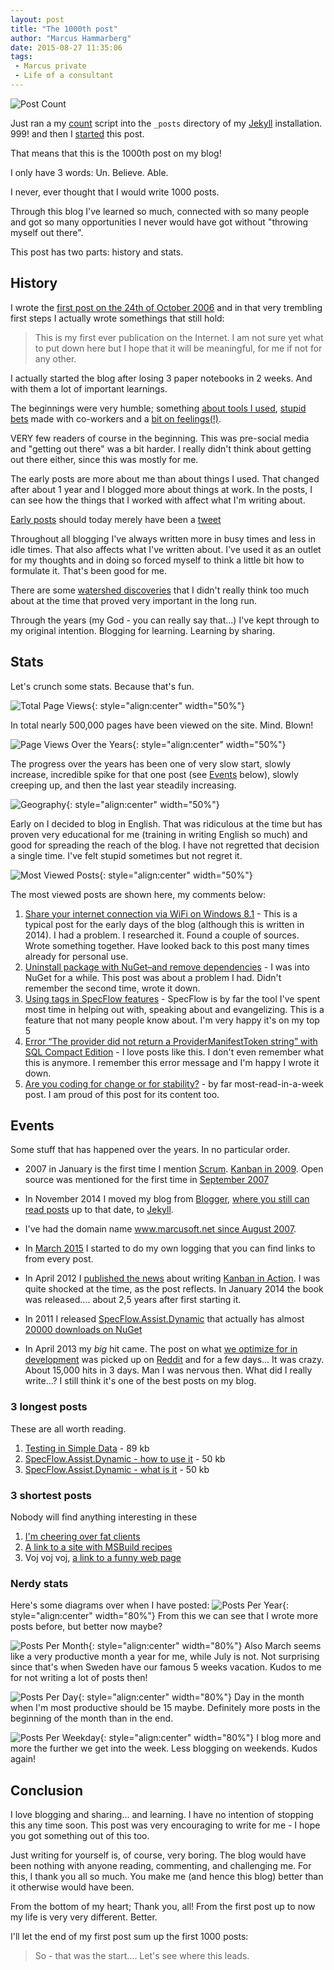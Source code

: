 ```yaml
---
layout: post
title: "The 1000th post"
author: "Marcus Hammarberg"
date: 2015-08-27 11:35:06
tags:
 - Marcus private
 - Life of a consultant
---
```


![Post Count](/img/postcount.png)

Just ran a my [count](/2015/06/make-a-command-to-count-my-files.html) script into the `_posts` directory of my [Jekyll](http://jekyllrb.com/) installation. 999! and then I [started](/2014/12/my-post-scaffolder-for-jekyll.html) this post.

That means that this is the 1000th post on my blog!

I only have 3 words: Un. Believe. Able.

I never, ever thought that I would write 1000 posts.

Through this blog I've learned so much, connected with so many people and got so many opportunities I never would have got without "throwing myself out there".

This post has two parts: history and stats.

<!-- excerpt-end -->

## History

I wrote the [first post on the 24th of October 2006](/2006/10/marcus-on-net.html) and in that very trembling first steps I actually wrote somethings that still hold:

> This is my first ever publication on the Internet.
> I am not sure yet what to put down here but I hope that it will be meaningful, for me if not for any other.

I actually started the blog after losing 3 paper notebooks in 2 weeks. And with them a lot of important learnings.

The beginnings were very humble; something [about tools I used](/2006/10/get-more-use-from-ncover.html), [stupid bets](/2006/10/eating-my-mobile-and-nanbread.html) made with co-workers and a [bit on feelings(!)](/2006/10/applause.html).

VERY few readers of course in the beginning. This was pre-social media and "getting out there" was a bit harder. I really didn't think about getting out there either, since this was mostly for me.

The early posts are more about me than about things I used. That changed after about 1 year and I blogged more about things at work. In the posts, I can see how the things that I worked with affect what I'm writing about.

[Early posts](/2007/05/big-ad.html) should today merely have been a [tweet](http://twitter.com/marcusoftnet)

Throughout all blogging I've always written more in busy times and less in idle times. That also affects what I've written about. I've used it as an outlet for my thoughts and in doing so forced myself to think a little bit how to formulate it. That's been good for me.

There are some [watershed discoveries](/2007/04/tdd-how-is-it-done.html) that I didn't really think too much about at the time that proved very important in the long run.

Through the years (my God - you can really say that...) I've kept through to my original intention. Blogging for learning. Learning by sharing.

## Stats

Let's crunch some stats. Because that's fun.

![Total Page Views](/img/pageviewstotal.png){: style="align:center" width="50%"}

In total nearly 500,000 pages have been viewed on the site. Mind. Blown!

![Page Views Over the Years](/img/pageviewsOverTheYears.png){: style="align:center" width="50%"}

The progress over the years has been one of very slow start, slowly increase, incredible spike for that one post (see [Events](#events) below), slowly creeping up, and then the last year steadily increasing.

![Geography](/img/geography.png){: style="align:center" width="50%"}

Early on I decided to blog in English. That was ridiculous at the time but has proven very educational for me (training in writing English so much) and good for spreading the reach of the blog. I have not regretted that decision a single time. I've felt stupid sometimes but not regret it.

![Most Viewed Posts](/img/mostViewedPosts.png){: style="align:center" width="50%"}

The most viewed posts are shown here, my comments below:

1. [Share your internet connection via WiFi on Windows 8.1](/2014/01/share-your-internet-connection-via-wifi.html) - This is a typical post for the early days of the blog (although this is written in 2014). I had a problem. I researched it. Found a couple of sources. Wrote something together. Have looked back to this post many times already for personal use.
1. [Uninstall package with NuGet–and remove dependencies](/2014/01/share-your-internet-connection-via-wifi.html) - I was into NuGet for a while. This post was about a problem I had. Didn't remember the second time, wrote it down.
1. [Using tags in SpecFlow features](/2010/12/using-tags-in-specflow-features.html) - SpecFlow is by far the tool I've spent most time in helping out with, speaking about and evangelizing. This is a feature that not many people know about. I'm very happy it's on my top 5
1. [Error “The provider did not return a ProviderManifestToken string” with SQL Compact Edition](/2011/02/error-provider-did-not-return.html) - I love posts like this. I don't even remember what this is anymore. I remember this error message and I'm happy I wrote it down.
1. [Are you coding for change or for stability?](/2013/04/WhatDoYouOptimizeFor.html) - by far most-read-in-a-week post. I am proud of this post for its content too.

## Events

Some stuff that has happened over the years. In no particular order.

- 2007 in January is the first time I mention [Scrum](/2007/01/scrum-my-first-encounter.html). [Kanban in 2009](/2009/09/kanban-great-agile-tool.html). Open source was mentioned for the first time in [September 2007](/2007/09/tfs-build-watcher-finally.html)

- In November 2014 I moved my blog from [Blogger](http://www.blogger.com), [where you still can read posts](https://www.marcusoft.net/) up to that date, to [Jekyll](/2014/12/my-post-scaffolder-for-jekyll.html).

- I've had the domain name [www.marcusoft.net since August 2007](/2007/08/new-url-httpwwwmarcusoftnet.html).

- In [March 2015](/2015/03/why-i-built-page-logger-apparently.html) I started to do my own logging that you can find links to from every post.

- In April 2012 I [published the news](/2012/04/im-writing-book-on-kanban.html) about writing [Kanban in Action](http://bit.ly/theKanbanBook). I was quite shocked at the time, as the post reflects. In January 2014 the book was released.... about 2,5 years after first starting it.

- In 2011 I released [SpecFlow.Assist.Dynamic](https://www.marcusoft.net/SpecFlow.Assist.Dynamic/) that actually has almost [20000 downloads on NuGet](https://www.nuget.org/packages/SpecFlow.Assist.Dynamic)

- In April 2013 my *big* hit came. The post on what [we optimize for in development](/2013/04/WhatDoYouOptimizeFor.html) was picked up on [Reddit](http://www.reddit.com) and for a few days... It was crazy. About 15,000 hits in 3 days. Man I was nervous then. What did I really write...?
  I still think it's one of the best posts on my blog.

### 3 longest posts

These are all worth reading.

1. [Testing in Simple Data](/2011/10/simpledatathe-testing-story.html) - 89 kb
1. [SpecFlow.Assist.Dynamic - how to use it](/2011/11/specflowassistdynamichow-to-use-it.html) - 50 kb
1. [SpecFlow.Assist.Dynamic - what is it](/2011/10/specflowassistdynamicwhat-is-it.html) - 50 kb

### 3 shortest posts

Nobody will find anything interesting in these

1. [I'm cheering over fat clients](/2006/11/outlook.html)
1. [A link to a site with MSBuild recipes](/2008/11/great-site-for-msbuild-recipes.html)
1. Voj voj voj, [a link to a funny web page](/2008/03/keep-you-eyes-open.html)

### Nerdy stats

Here's some diagrams over when I have posted:
![Posts Per Year](/img/postsPerYear.png){: style="align:center" width="80%"}
From this we can see that I wrote more posts before, but better now maybe?

![Posts Per Month](/img/postsPerMonth.png){: style="align:center" width="80%"}
Also March seems like a very productive month a year for me, while July is not. Not surprising since that's when Sweden have our famous 5 weeks vacation. Kudos to me for not writing a lot of posts then!

![Posts Per Day](/img/postsPerDay.png){: style="align:center" width="80%"}
Day in the month when I'm most productive should be 15 maybe. Definitely more posts in the beginning of the month than in the end.

![Posts Per Weekday](/img/postsPerWeekDay.png){: style="align:center" width="80%"}
I blog more and more the further we get into the week. Less blogging on weekends. Kudos again!

## Conclusion

I love blogging and sharing... and learning. I have no intention of stopping this any time soon. This post was very encouraging to write for me - I hope you got something out of this too.

Just writing for yourself is, of course, very boring. The blog would have been nothing with anyone reading, commenting, and challenging me. For this, I thank you all so much. You make me (and hence this blog) better than it otherwise would have been.

From the bottom of my heart; Thank you, all! From the first post up to now my life is very very different. Better.

I'll let the end of my first post sum up the first 1000 posts:

> So - that was the start.... Let's see where this leads.
